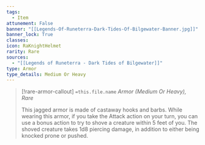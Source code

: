 ```yaml
---
tags:
  - Item
attunement: False
banner: "[[Legends-Of-Runeterra-Dark-Tides-Of-Bilgewater-Banner.jpg]]"
banner_lock: True
classes:
icon: RaKnightHelmet
rarity: Rare
sources:
  - "[[Legends of Runeterra - Dark Tides of Bilgewater]]"
type: Armor
type_details: Medium Or Heavy
---
```

>[!rare-armor-callout] `=this.file.name`
>*Armor (Medium Or Heavy), Rare*
>
>This jagged armor is made of castaway hooks and barbs. While wearing this armor, if you take the Attack action on your turn, you can use a bonus action to try to shove a creature within 5 feet of you. The shoved creature takes 1d8 piercing damage, in addition to either being knocked prone or pushed.
>
>
